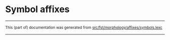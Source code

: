 
# Symbol affixes

* * *

<small>This (part of) documentation was generated from [src/fst/morphology/affixes/symbols.lexc](https://github.com/giellalt/lang-aym/blob/main/src/fst/morphology/affixes/symbols.lexc)</small>

---

